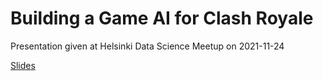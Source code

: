 # Building a Game AI for Clash Royale

Presentation given at Helsinki Data Science Meetup on 2021-11-24

[Slides](Clash%20Royale%20AI%20at%20DS%20meetup%202021-11-24.pdf)
